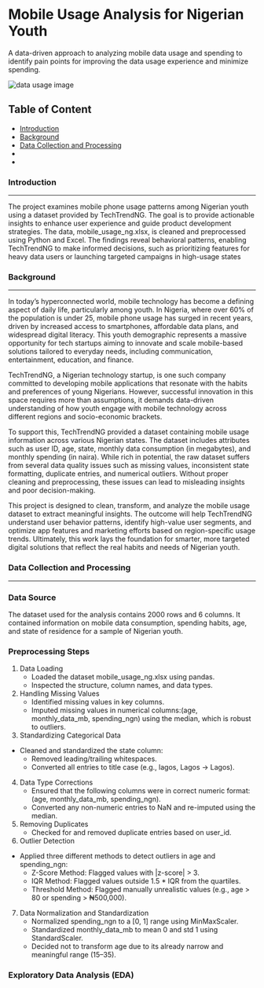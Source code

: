 # Mobile Usage Analysis for Nigerian Youth

A data-driven approach to analyzing mobile data usage and spending to identify pain points for improving the data usage experience and minimize spending.

![data usage image](https://www.pcsteps.com/wp-content/uploads/2018/01/Smart-Ways-to-Save-Mobile-Data-00.png)

## Table of Content

- [Introduction](#Introduction)
- [Background](#Background)
- [Data Collection and Processing](#Data-Collection-and-Processing)
- 
- 





### Introduction
---

The project examines mobile phone usage patterns among Nigerian youth using a dataset provided by TechTrendNG. The goal is to provide actionable insights to enhance user experience and guide product development strategies. The data, mobile_usage_ng.xlsx, is cleaned and preprocessed using Python and Excel. The findings reveal behavioral patterns, enabling TechTrendNG to make informed decisions, such as prioritizing features for heavy data users or launching targeted campaigns in high-usage states


### Background
---

In today’s hyperconnected world, mobile technology has become a defining aspect of daily life, particularly among youth. In Nigeria, where over 60% of the population is under 25, mobile phone usage has surged in recent years, driven by increased access to smartphones, affordable data plans, and widespread digital literacy. This youth demographic represents a massive opportunity for tech startups aiming to innovate and scale mobile-based solutions tailored to everyday needs, including communication, entertainment, education, and finance.

TechTrendNG, a Nigerian technology startup, is one such company committed to developing mobile applications that resonate with the habits and preferences of young Nigerians. However, successful innovation in this space requires more than assumptions, it demands data-driven understanding of how youth engage with mobile technology across different regions and socio-economic brackets.

To support this, TechTrendNG provided a dataset containing mobile usage information across various Nigerian states. The dataset includes attributes such as user ID, age, state, monthly data consumption (in megabytes), and monthly spending (in naira). While rich in potential, the raw dataset suffers from several data quality issues such as missing values, inconsistent state formatting, duplicate entries, and numerical outliers. Without proper cleaning and preprocessing, these issues can lead to misleading insights and poor decision-making.

This project is designed to clean, transform, and analyze the mobile usage dataset to extract meaningful insights. The outcome will help TechTrendNG understand user behavior patterns, identify high-value user segments, and optimize app features and marketing efforts based on region-specific usage trends. Ultimately, this work lays the foundation for smarter, more targeted digital solutions that reflect the real habits and needs of Nigerian youth.

### Data Collection and Processing
---

### Data Source
The dataset used for the analysis contains 2000 rows and 6 columns. It contained information on mobile data consumption, spending habits, age, and state of residence for a sample of Nigerian youth.

### Preprocessing Steps
1. Data Loading 
   - Loaded the dataset mobile_usage_ng.xlsx using pandas.
   - Inspected the structure, column names, and data types.
2. Handling Missing Values
   - Identified missing values in key columns.
   - Imputed missing values in numerical columns:(age, monthly_data_mb, spending_ngn) using the median, which is robust to outliers.
 3. Standardizing Categorical Data
   - Cleaned and standardized the state column:
       - Removed leading/trailing whitespaces.
       - Converted all entries to title case (e.g., lagos, Lagos → Lagos).
 4. Data Type Corrections
    - Ensured that the following columns were in correct numeric format: (age, monthly_data_mb, spending_ngn).
    - Converted any non-numeric entries to NaN and re-imputed using the median.
 5. Removing Duplicates
    - Checked for and removed duplicate entries based on user_id.
 6. Outlier Detection
   - Applied three different methods to detect outliers in age and spending_ngn:
     - Z-Score Method: Flagged values with |z-score| > 3.
     - IQR Method: Flagged values outside 1.5 * IQR from the quartiles.
     - Threshold Method: Flagged manually unrealistic values (e.g., age > 80 or spending > ₦500,000).
  7. Data Normalization and Standardization
     - Normalized spending_ngn to a [0, 1] range using MinMaxScaler.
     - Standardized monthly_data_mb to mean 0 and std 1 using StandardScaler.
     - Decided not to transform age due to its already narrow and meaningful range (15–35).
    
  ### Exploratory Data Analysis (EDA)
